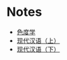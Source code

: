 # Notes

- [色度学](colorimetry.md)
- [现代汉语（上）](modern-chinese-i.md)
- [现代汉语（下）](modern-chinese-ii.md)

